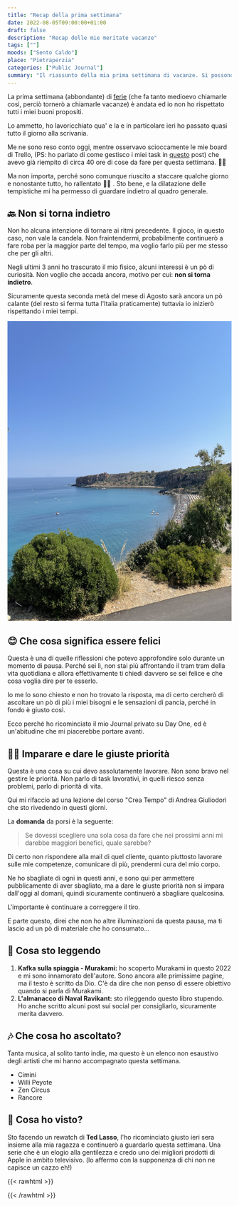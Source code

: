 ```yaml
---
title: "Recap della prima settimana"
date: 2022-08-05T09:00:00+01:00
draft: false
description: "Recap delle mie meritate vacanze"
tags: [""]
moods: ["Sento Caldo"]
place: "Pietraperzia"
categories: ["Public Journal"]
summary: "Il riassunto della mia prima settimana di vacanze. Si possono ancora chiamare così?"
---
```



La prima settimana (abbondante) di [ferie](../23-luglio-22/) (che fa tanto medioevo chiamarle così, perciò tornerò a chiamarle vacanze) è andata ed io non ho rispettato tutti i miei buoni propositi. 

Lo ammetto, ho lavoricchiato qua' e la e in particolare ieri ho passato quasi tutto il giorno alla scrivania.

Me ne sono reso conto oggi, mentre osservavo scioccamente le mie board di Trello, (PS: ho parlato di come gestisco i miei task in [questo](../../produttivita/time-management-con-trello/) post) che avevo già riempito di circa 40 ore di cose da fare per questa settimana. 🧟‍♀️

Ma non importa, perché sono comunque riuscito a staccare qualche giorno e nonostante tutto, ho rallentato 🧘🏻 . Sto bene, e la dilatazione delle tempistiche mi ha permesso di guardare indietro al quadro generale. 

## 🔙 Non si torna indietro
Non ho alcuna intenzione di tornare ai ritmi precedente. Il gioco, in questo caso, non vale la candela. Non fraintendermi, probabilmente continuerò a fare roba per la maggior parte del tempo, ma voglio farlo più per me stesso che per gli altri. 

Negli ultimi 3 anni ho trascurato il mio fisico, alcuni interessi è un pò di curiosità. Non voglio che accada ancora, motivo per cui: **non si torna indietro**. 

Sicuramente questa seconda metà del mese di Agosto sarà ancora un pò calante (del resto si ferma tutta l'Italia praticamente) tuttavia io inizierò rispettando i miei tempi. 

![Foto del mare](img/foto-mare.JPG)

## 😊 Che cosa significa essere felici
Questa è una di quelle riflessioni che potevo approfondire solo durante un momento di pausa. Perché sei lì, non stai più affrontando il tram tram della vita quotidiana e allora effettivamente ti chiedi davvero se sei felice e che cosa voglia dire per te esserlo. 

Io me lo sono chiesto e non ho trovato la risposta, ma di certo cercherò di ascoltare un pò di più i miei bisogni e le sensazioni di pancia, perché in fondo è giusto così. 

Ecco perché ho ricominciato il mio Journal privato su Day One, ed è un'abitudine che mi piacerebbe portare avanti. 

## 🙆‍♂️ Imparare e dare le giuste priorità
Questa è una cosa su cui devo assolutamente lavorare. Non sono bravo nel gestire le priorità. Non parlo di task lavorativi, in quelli riesco senza problemi, parlo di priorità di vita. 

Qui mi rifaccio ad una lezione del corso "Crea Tempo" di Andrea Giuliodori che sto rivedendo in questi giorni. 

La **domanda** da porsi è la seguente: 

> Se dovessi scegliere una sola cosa da fare che nei prossimi anni mi darebbe maggiori benefici, quale sarebbe? 

Di certo non rispondere alla mail di quel cliente, quanto piuttosto lavorare sulle mie competenze, comunicare di più, prendermi cura del mio corpo. 

Ne ho sbagliate di ogni in questi anni, e sono qui per ammettere pubblicamente di aver sbagliato, ma a dare le giuste priorità non si impara dall'oggi al domani, quindi sicuramente continuerò a sbagliare qualcosina. 

L'importante è continuare a correggere il tiro. 

E parte questo, direi che non ho altre illuminazioni da questa pausa, ma ti lascio ad un pò di materiale che ho consumato...

## 📖 Cosa sto leggendo

1) **Kafka sulla spiaggia - Murakami:** ho scoperto Murakami in questo 2022 e mi sono innamorato dell'autore. Sono ancora alle primissime pagine, ma il testo è scritto da Dio. C'è da dire che non penso di essere obiettivo quando si parla di Murakami. 
2) **L'almanacco di Naval Ravikant:** sto rileggendo questo libro stupendo. Ho anche scritto alcuni post sui social per consigliarlo, sicuramente merita davvero. 

## 🎶 Che cosa ho ascoltato?
Tanta musica, al solito tanto indie, ma questo è un elenco non esaustivo degli artisti che mi hanno accompagnato questa settimana. 

- Cimini
- Willi Peyote
- Zen Circus
- Rancore

## 🍿 Cosa ho visto?
Sto facendo un rewatch di **Ted Lasso**, l'ho ricominciato giusto ieri sera insieme alla mia ragazza e continuerò a guardarlo questa settimana. Una serie che è un elogio alla gentilezza e credo uno dei migliori prodotti di Apple in ambito televisivo. (lo affermo con la supponenza di chi non ne capisce un cazzo eh!)

{{< rawhtml >}}
<script>
  dataLayer.push({
    'event':'Lettura Blog Post',
    'Titolo':'Recap della prima settimana',
    'categoria':'Public Journal',
    'tag':'',
    'libro':'',
    'data':'5 Agosto'
  })
</script>
{{< /rawhtml >}}






